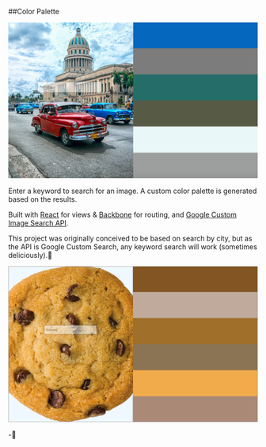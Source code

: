 ##Color Palette

![](imgs/kaylan-smith-color-palette-havana.png)

Enter a keyword to search for an image. A custom color palette is generated based on the results.

Built with [React](https://facebook.github.io/react/) for views & [Backbone](http://backbonejs.org/) for routing, and [Google Custom Image Search API](https://developers.google.com/custom-search/).

This project was originally conceived to be based on search by city, but as the API is Google Custom Search, any keyword search will work (sometimes deliciously).🍪

![](imgs/kaylan-smith-color-palette-cookies.png)

-🍕